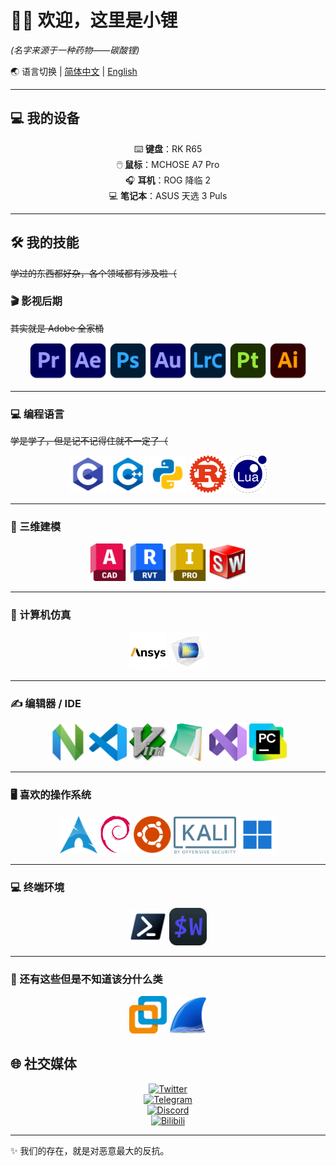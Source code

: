 # 🏳️‍⚧️ 欢迎，这里是小锂
*(名字来源于一种药物——碳酸锂)*  

🌏 语言切换 | [简体中文](README.md) | [English](README_EN.md)  

---

## 💻 我的设备
<div align="center">

⌨️ **键盘**：RK R65  
🖱️ **鼠标**：MCHOSE A7 Pro  
🎧 **耳机**：ROG 降临 2  
💻 **笔记本**：ASUS 天选 3 Puls  

</div>

---

## 🛠️ 我的技能
~~学过的东西都好杂，各个领域都有涉及啦（~~  

### 🎬 影视后期  
~~其实就是 Adobe 全家桶~~  
<div align="center">
  <img src="./Skill_Icons/pr.png" width="60"/>
  <img src="./Skill_Icons/ae.png" width="60"/>
  <img src="./Skill_Icons/ps.png" width="60"/>
  <img src="./Skill_Icons/au.png" width="60"/>
  <img src="./Skill_Icons/LrC.png" width="60"/>
  <img src="./Skill_Icons/pt.png" width="60"/>
  <img src="./Skill_Icons/ai.png" width="60"/>
</div>

---

### 💻 编程语言
~~学是学了，但是记不记得住就不一定了（~~ 
<div align="center">
  <img src="./Skill_Icons/c.png" width="60"/>
  <img src="./Skill_Icons/c++.png" width="60"/>
  <img src="./Skill_Icons/py.png" width="60"/>
  <img src="./Skill_Icons/rust.png" width="60"/>
  <img src="./Skill_Icons/lua.png" width="60"/>
</div>

---

### 🎨 三维建模
<div align="center">
  <img src="./Skill_Icons/acad.png" width="60"/>
  <img src="./Skill_Icons/Revit.png" width="60"/>
  <img src="./Skill_Icons/Inventor.png" width="60"/>
  <img src="./Skill_Icons/swShellFileLauncher.png" width="60"/>
</div>

---

### 🧪 计算机仿真
<div align="center">
  <img src="./Skill_Icons/ANSYS.png" width="60"/>
  <img src="./Skill_Icons/comsol.png" width="60"/>
</div>

---

### ✍️ 编辑器 / IDE
<div align="center">
  <img src="./Skill_Icons/nvim.png" width="60"/>
  <img src="./Skill_Icons/code.png" width="60"/>
  <img src="./Skill_Icons/vim.png" width="60"/>
  <img src="./Skill_Icons/notepad3.png" width="60"/>
  <img src="./Skill_Icons/vs.png" width="60"/>
  <img src="./Skill_Icons/pc.png" width="60"/>
</div>

---

### 🖥️ 喜欢的操作系统
<div align="center">
  <img src="./Skill_Icons/arch.png" width="60"/>
  <img src="./Skill_Icons/debian.png" width="50"/>
  <img src="./Skill_Icons/ubuntu.png" width="60"/>
  <img src="./Skill_Icons/kali.png" width="100"/>
  <img src="./Skill_Icons/w11.png" width="60"/>
</div>

---

### 💻 终端环境
<div align="center">
  <img src="./Skill_Icons/pwsh7.png" width="60"/>
  <img src="./Skill_Icons/wezt.png" width="60"/>
</div>

---

### 🍥 还有这些但是不知道该分什么类
<div align="center">
  <img src="./Skill_Icons/vmware.png" width="60"/>
  <img src="./Skill_Icons/wireshark.png" width="60"/>
</div>




## 🌐 社交媒体
<div align="center">

[![Twitter](https://img.shields.io/badge/Twitter-1DA1F2?logo=twitter&logoColor=white)](https://twitter.com/Li2CO3ICU)  
[![Telegram](https://img.shields.io/badge/Telegram-26A5E4?logo=telegram&logoColor=white)](https://t.me/Li2_CO3)  
[![Discord](https://img.shields.io/badge/Discord-5865F2?logo=discord&logoColor=white)](https://discord.com/users/_li2co3)  
[![Bilibili](https://img.shields.io/badge/Bilibili-00A1D6?logo=bilibili&logoColor=white)](https://space.bilibili.com/283731905)  

</div>

---

✨ 我们的存在，就是对恶意最大的反抗。

